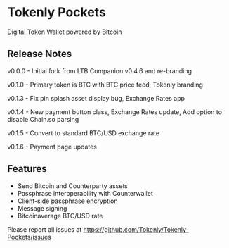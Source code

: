 # Tokenly Pockets

Digital Token Wallet powered by Bitcoin

## Release Notes

v0.0.0 - Initial fork from LTB Companion v0.4.6 and re-branding

v0.1.0 - Primary token is BTC with BTC price feed, Tokenly branding 

v0.1.3 - Fix pin splash asset display bug, Exchange Rates app

v0.1.4 - New payment button class, Exchange Rates update, Add option to disable Chain.so parsing

v0.1.5 - Convert to standard BTC/USD exchange rate

v0.1.6 - Payment page updates

## Features

- Send Bitcoin and Counterparty assets
- Passphrase interoperability with Counterwallet
- Client-side passphrase encryption
- Message signing
- Bitcoinaverage BTC/USD rate

Please report all issues at https://github.com/Tokenly/Tokenly-Pockets/issues
